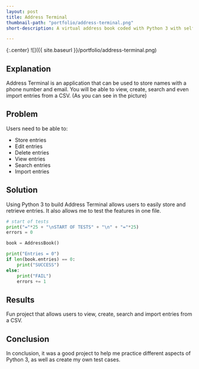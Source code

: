 ```yaml
---
layout: post
title: Address Terminal
thumbnail-path: "portfolio/address-terminal.png"
short-description: A virtual address book coded with Python 3 with self tests.

---
```


{:.center}
![]({{ site.baseurl }}/portfolio/address-terminal.png)

## Explanation

Address Terminal is an application that can be used to store names with a phone number and email. You will be able to view, create, search and even import entries from a CSV. (As you can see in the picture)

## Problem

Users need to be able to:

* Store entries
* Edit entries
* Delete entries
* View entries
* Search entries
* Import entries

## Solution

Using Python 3 to build Address Terminal allows users to easily store and retrieve entries. It also allows me to test the features in one file.

```python
# start of tests
print("="*25 + "\nSTART OF TESTS" + "\n" + "="*25)
errors = 0

book = AddressBook()

print("Entries = 0")
if len(book.entries) == 0:
    print("SUCCESS")
else:
    print("FAIL")
    errors += 1
```

## Results

Fun project that allows users to view, create, search and import entries from a CSV.

## Conclusion

In conclusion, it was a good project to help me practice different aspects of Python 3, as well as create my own test cases.
